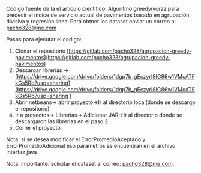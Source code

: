 Codigo fuente de la el articulo cientifico: Algoritmo greedy/voraz para predecir el índice de servicio actual de pavimentos basado en agrupación divisiva y regresión lineal
Para obtner los dataset enviar un correo a: pacho328@me.com

Pasos para ejecutar el codigo:

1. Clonar el repositorio [https://gitlab.com/pacho328/agrupacion-greedy-pavimentos](https://gitlab.com/pacho328/agrupacion-greedy-pavimentos)
2. Descargar librerias -> [https://drive.google.com/drive/folders/1dgp7b_gEczyrI8IG86w1VMcATFkGs5Rb?usp=sharing](https://drive.google.com/drive/folders/1dgp7b_gEczyrI8IG86w1VMcATFkGs5Rb?usp=sharing )
3. Abrir netbeans-> abrir proyectó->Ir al directorio local(donde se descargo el repositorio) 
4. Ir a proyectos-> Librerias-> Adicionar JAR->Ir al directorio donde se descargaron las librerias en el paso 2.
5. Correr el proyecto.

Nota: si se desea modificar el ErrorPromedioAceptado y ErrorPromedioAdicional eso parametros se encuentran en el archivo interfaz.java

Nota: importante: solicitar el dataset al correo: pacho328@me.com. 